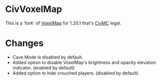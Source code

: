 # CivVoxelMap

This is a 'fork' of [VoxelMap](https://modrinth.com/mod/voxelmap-updated) for 1.20.1 that's [CivMC](https://civmc.net)
legal.

# Changes

- Cave Mode is disabled by default.
- Added option to disable VoxelMap's brightness and opacity elevation indicator. (enabled by default)
- Added option to hide crouched players. (disabled by default)
